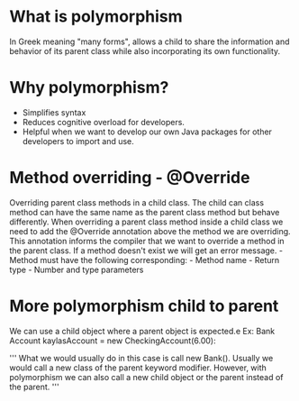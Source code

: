 # What is polymorphism
In Greek meaning "many forms", allows a child to share the information and behavior of its parent class while also incorporating its own functionality.

# Why polymorphism?
- Simplifies syntax
- Reduces cognitive overload for developers.
- Helpful when we want to develop our own Java packages for other developers to import and use.

# Method overriding - @Override
Overriding parent class methods in a child class. 
The child can class method can have the same name as the parent class method but behave differently.
When overriding a parent class method inside a child class we need to add the @Override annotation above the method we are overriding. This annotation informs the compiler that we want to override a method in the parent class. If a method doesn't exist we will get an error message.
    - Method must have the following corresponding:
        - Method name
        - Return type
        - Number and type parameters

# More polymorphism child to parent
We can use a child object where a parent object is expected.e
Ex: Bank Account kaylasAccount = new CheckingAccount(6.00):

'''
What we would usually do in this case is call new Bank(). Usually we would call a new class of the parent keyword modifier. However, with polymorphism we can also call a new child object or the parent instead of the parent.
'''

